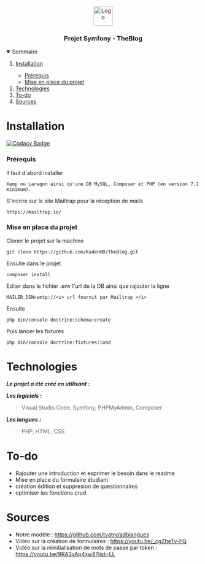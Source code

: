 <br />
<p align="center">
    <img src="https://www.promeo-formation.fr/themes/custom/promeo/img/logos/logo_promeo_white.svg" alt="Logo" height="50px"><br>
    <h3 align="center">Projet Symfony - TheBlog </h3>
        
<details open="open">
  <summary>Sommaire</summary>
  <ol>
    <li>
      <a href="#Installation">Installation</a>
    </li>
    <ul>
        <li>
            <a href="#prérequis">Prérequis</a>
        </li>
        <li>
            <a href="#mise-en-place-du-projet">Mise en place du projet</a>
        </li>
    </ul>
    <li>
      <a href="#Technologies">Technologies</a>
    </li>
    <li>
      <a href="#To-do">To-do</a>
    </li>
    <li>
      <a href="#Sources">Sources</a>
    </li>
</details> 
    
# Installation
[![Codacy Badge](https://api.codacy.com/project/badge/Grade/74053c23c5734e3286f85feadf02ecf3)](https://app.codacy.com/gh/KadenHD/TheBlog?utm_source=github.com&utm_medium=referral&utm_content=KadenHD/TheBlog&utm_campaign=Badge_Grade_Settings)

### Prérequis

Il faut d'abord installer

```
Xamp ou Laragon ainsi qu'une DB MySQL, Composer et PHP (en version 7.2 minimum).
```

S'incrire sur le site Mailtrap pour la réception de mails
    
```
https://mailtrap.io/
```
    
### Mise en place du projet

Cloner le projet sur la machine

```
git clone https://github.com/KadenHD/TheBlog.git
```

Ensuite dans le projet

```
composer install
```

Editer dans le fichier .env l'url de la DB ainsi que rajouter la ligne

```
MAILER_DSN=smtp://<i> url fournit par Mailtrap </i>    
```
    
Ensuite    
    
```
php bin/console doctrine:schema:create
```

Puis lancer les fixtures

```
php bin/console doctrine:fixtures:load
```
# Technologies

***Le projet a été créé en utilisant :***

***Les logiciels :***

> Visual Studio Code,
> Symfony,
> PHPMyAdmin,
> Composer

***Les langues :***

> PHP,
> HTML,
> CSS

# To-do

- Rajouter une introduction et exprimer le besoin dans le readme
- Mise en place du formulaire étudiant
- création édition et suppresion de questionnaires
- optimiser les fonctions crud

# Sources

- Notre modèle : https://github.com/tvatry/adblangues <br>
- Vidéo sur la création de formulaires : https://youtu.be/_cgZheTv-FQ <br>
- Vidéo sur la réinitialisation de mots de passe par token : https://youtu.be/9RA3yAp4xw8?list=LL

